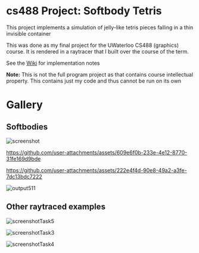 # cs488 Project: Softbody Tetris

This project implements a simulation of jelly-like tetris pieces falling in a thin invisible container

This was done as my final project for the UWaterloo CS488 (graphics) course. It is rendered in a raytracer that I built over the course of the term.

See the [Wiki](https://github.com/zanada/cs488/wiki/Implementation-Notes) for implementation notes

**Note:** This is not the full program project as that contains course intellectual property. This contains just my code and thus cannot be run on its own

# Gallery
## Softbodies
![screenshot](https://github.com/user-attachments/assets/e1d3e466-cc1a-4cdb-9187-1aa10e18d174)



https://github.com/user-attachments/assets/609e6f0b-233e-4e12-8770-31fe169d9bde



https://github.com/user-attachments/assets/222e4f4d-90e8-49a2-a3fe-7dc13bdc7222

![output511](https://github.com/user-attachments/assets/88a45ea2-063a-4fed-bc3d-e5900a20ddd4)


## Other raytraced examples

![screenshotTask5](https://github.com/user-attachments/assets/6cf2f769-c57f-4b3b-b9a2-38d11f26af34)


![screenshotTask3](https://github.com/user-attachments/assets/6cdb133d-048f-42b8-a763-e00240a69b9a)


![screenshotTask4](https://github.com/user-attachments/assets/fbee3e75-cca3-495d-9ac6-6718fa8d90bf)
